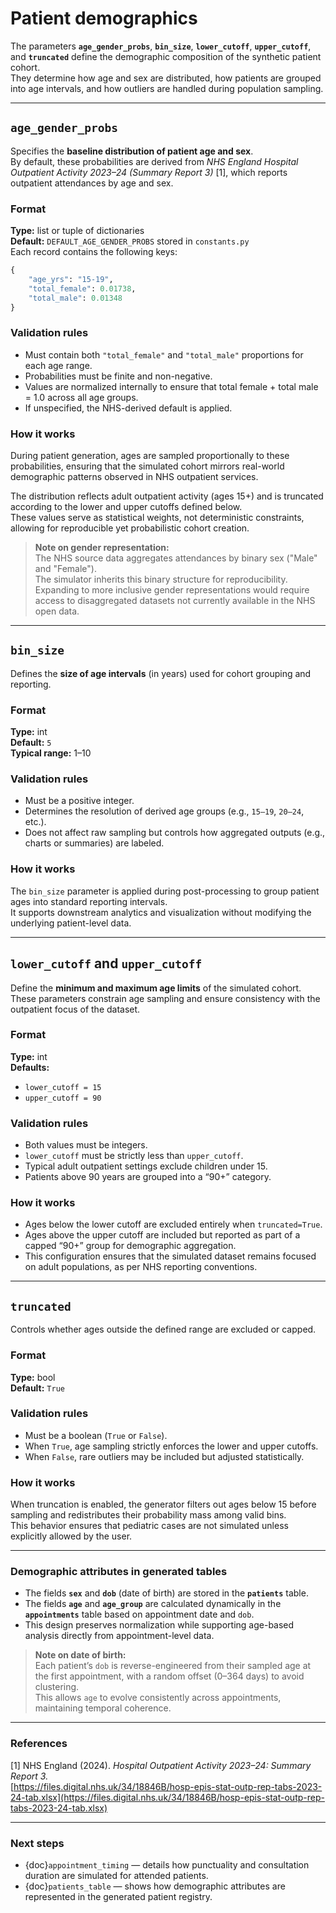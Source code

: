 # Patient demographics

The parameters **`age_gender_probs`**, **`bin_size`**, **`lower_cutoff`**, **`upper_cutoff`**, and **`truncated`** define the demographic composition of the synthetic patient cohort.  
They determine how age and sex are distributed, how patients are grouped into age intervals, and how outliers are handled during population sampling.

---

## `age_gender_probs`

Specifies the **baseline distribution of patient age and sex**.  
By default, these probabilities are derived from *NHS England Hospital Outpatient Activity 2023–24 (Summary Report 3)* [1], which reports outpatient attendances by age and sex.

### Format
**Type:** list or tuple of dictionaries  
**Default:** `DEFAULT_AGE_GENDER_PROBS` stored in `constants.py`  
Each record contains the following keys:
```python
{
    "age_yrs": "15-19",
    "total_female": 0.01738,
    "total_male": 0.01348
}
```

### Validation rules
- Must contain both `"total_female"` and `"total_male"` proportions for each age range.  
- Probabilities must be finite and non-negative.  
- Values are normalized internally to ensure that total female + total male = 1.0 across all age groups.  
- If unspecified, the NHS-derived default is applied.

### How it works
During patient generation, ages are sampled proportionally to these probabilities, ensuring that the simulated cohort mirrors real-world demographic patterns observed in NHS outpatient services.

The distribution reflects adult outpatient activity (ages 15+) and is truncated according to the lower and upper cutoffs defined below.  
These values serve as statistical weights, not deterministic constraints, allowing for reproducible yet probabilistic cohort creation.

> **Note on gender representation:**  
> The NHS source data aggregates attendances by binary sex ("Male" and "Female").  
> The simulator inherits this binary structure for reproducibility.  
> Expanding to more inclusive gender representations would require access to disaggregated datasets not currently available in the NHS open data.

---

## `bin_size`

Defines the **size of age intervals** (in years) used for cohort grouping and reporting.

### Format
**Type:** int  
**Default:** `5`  
**Typical range:** 1–10  

### Validation rules
- Must be a positive integer.  
- Determines the resolution of derived age groups (e.g., `15–19`, `20–24`, etc.).  
- Does not affect raw sampling but controls how aggregated outputs (e.g., charts or summaries) are labeled.

### How it works
The `bin_size` parameter is applied during post-processing to group patient ages into standard reporting intervals.  
It supports downstream analytics and visualization without modifying the underlying patient-level data.

---

## `lower_cutoff` and `upper_cutoff`

Define the **minimum and maximum age limits** of the simulated cohort.  
These parameters constrain age sampling and ensure consistency with the outpatient focus of the dataset.

### Format
**Type:** int  
**Defaults:**  
- `lower_cutoff = 15`  
- `upper_cutoff = 90`  

### Validation rules
- Both values must be integers.  
- `lower_cutoff` must be strictly less than `upper_cutoff`.  
- Typical adult outpatient settings exclude children under 15.  
- Patients above 90 years are grouped into a “90+” category.

### How it works
- Ages below the lower cutoff are excluded entirely when `truncated=True`.  
- Ages above the upper cutoff are included but reported as part of a capped “90+” group for demographic aggregation.  
- This configuration ensures that the simulated dataset remains focused on adult populations, as per NHS reporting conventions.

---

## `truncated`

Controls whether ages outside the defined range are excluded or capped.

### Format
**Type:** bool  
**Default:** `True`  

### Validation rules
- Must be a boolean (`True` or `False`).  
- When `True`, age sampling strictly enforces the lower and upper cutoffs.  
- When `False`, rare outliers may be included but adjusted statistically.

### How it works
When truncation is enabled, the generator filters out ages below 15 before sampling and redistributes their probability mass among valid bins.  
This behavior ensures that pediatric cases are not simulated unless explicitly allowed by the user.

---

### Demographic attributes in generated tables

- The fields **`sex`** and **`dob`** (date of birth) are stored in the **`patients`** table.  
- The fields **`age`** and **`age_group`** are calculated dynamically in the **`appointments`** table based on appointment date and `dob`.  
- This design preserves normalization while supporting age-based analysis directly from appointment-level data.

> **Note on date of birth:**  
> Each patient’s `dob` is reverse-engineered from their sampled age at the first appointment, with a random offset (0–364 days) to avoid clustering.  
> This allows `age` to evolve consistently across appointments, maintaining temporal coherence.

---

### References

[1] NHS England (2024). *Hospital Outpatient Activity 2023–24: Summary Report 3.*  
[https://files.digital.nhs.uk/34/18846B/hosp-epis-stat-outp-rep-tabs-2023-24-tab.xlsx](https://files.digital.nhs.uk/34/18846B/hosp-epis-stat-outp-rep-tabs-2023-24-tab.xlsx)

---

### Next steps

- {doc}`appointment_timing` — details how punctuality and consultation duration are simulated for attended patients.  
- {doc}`patients_table` — shows how demographic attributes are represented in the generated patient registry.


